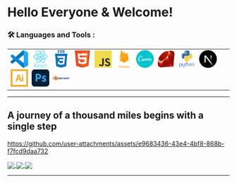 <p align="center" height=100>
<h1>Hello Everyone & Welcome!</h1>
</p>


### :hammer_and_wrench: Languages and Tools :
<div>
<table>
  <tr>
  <td>
  <img src="https://github.com/devicons/devicon/blob/master/icons/vscode/vscode-original.svg" title="React" alt="React" width="40" height="40"/>&nbsp;
  <img src="https://github.com/devicons/devicon/blob/master/icons/react/react-original-wordmark.svg" title="React" alt="React" width="40" height="40"/>&nbsp;
  <img src="https://github.com/devicons/devicon/blob/master/icons/css3/css3-plain-wordmark.svg"  title="CSS3" alt="CSS" width="40" height="40"/>&nbsp;
  <img src="https://github.com/devicons/devicon/blob/master/icons/html5/html5-original.svg" title="HTML5" alt="HTML" width="40" height="40"/>&nbsp;
  <img src="https://github.com/devicons/devicon/blob/master/icons/javascript/javascript-original.svg" title="JavaScript" alt="JavaScript" width="40" height="40"/>&nbsp;
  <img src="https://github.com/devicons/devicon/blob/master/icons/firebase/firebase-plain-wordmark.svg" title="Firebase" alt="Firebase" width="40" height="40"/>&nbsp;
  <img src="https://github.com/devicons/devicon/blob/master/icons/canva/canva-original.svg" title="Firebase" alt="Firebase" width="40" height="40"/>&nbsp;
  <img src="https://github.com/devicons/devicon/blob/master/icons/ruby/ruby-original.svg" title="Firebase" alt="Firebase" width="40" height="40"/>&nbsp;
  <img src="https://github.com/devicons/devicon/blob/master/icons/python/python-original-wordmark.svg" title="Firebase" alt="Firebase" width="40" height="40"/>&nbsp;
   <img src="https://github.com/devicons/devicon/blob/master/icons/nextjs/nextjs-original.svg" title="Firebase" alt="Firebase" width="40" height="40"/>&nbsp;
   <img src="https://github.com/devicons/devicon/blob/master/icons/illustrator/illustrator-line.svg" title="Firebase" alt="Firebase" width="40" height="40"/>&nbsp;
   <img src="https://github.com/devicons/devicon/blob/master/icons/photoshop/photoshop-original.svg" title="Firebase" alt="Firebase" width="40" height="40"/>&nbsp;
   <img src="https://github.com/devicons/devicon/blob/master/icons/blender/blender-original-wordmark.svg" title="Firebase" alt="Firebase" width="40" height="40"/>&nbsp;
  </td>
  </tr>
</table>
</div>
<hr>

<h2>A journey of a thousand miles begins with a single step</h2>

https://github.com/user-attachments/assets/e9683436-43e4-4bf8-868b-f7fcd9daa732

<!--
**AnnaVi11arrea1/AnnaVi11arrea1** is a ✨ _special_ ✨ repository because its `README.md` (this file) appears on your GitHub profile.

Here are some ideas to get you started:

- 🔭 I’m currently working on ...
- 🌱 I’m currently learning ...
- 👯 I’m looking to collaborate on ...
- 🤔 I’m looking for help with ...
- 💬 Ask me about ...
- 📫 How to reach me: ...
- 😄 Pronouns: ...
- ⚡ Fun fact: ...
-->

  <a href="https://github.com/AnnaVi11arrea1/github-readme-stats">
  <img height=200 align="center" src="https://github-readme-stats.vercel.app/api?username=AnnaVi11arrea1&bg_color=45,00ff3c,00ffff,9500ff,ff00f2&border_radius=50&border_color=00ff3c&title_color=000000" />
</a>

<a href="https://github.com/AnnaVi11arrea1/github-readme-stats">
  <img height=350 align="center" src="https://github-readme-stats.vercel.app/api/top-langs/?username=AnnaVi11arrea1&layout=pie&&bg_color=45,00ff3c,00ffff,9500ff,ff00f2&border_radius=50&border_color=00ff3c&title_color=000000" />
</a>

<a href="https://github.com/AnnaVi11arrea1/github-readme-stats">
  <img height=350 align="center" src="https://github-readme-stats.vercel.app/api?username=AnnaVi11arrea1&commits
    &&bg_color=45,00ff3c,00ffff,9500ff,ff00f2&border_radius=50&border_color=00ff3ctitle_color=000000" /></a>

<hr>
<!-- ![GitHub Snake Game](dist/github-contribution-grid-snake.svg)

